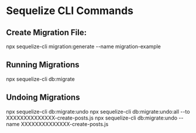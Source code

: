 # Sequelize CLI Commands

## Create Migration File:

npx sequelize-cli migration:generate --name migration-example

## Running Migrations

npx sequelize-cli db:migrate

## Undoing Migrations

npx sequelize-cli db:migrate:undo
npx sequelize-cli db:migrate:undo:all --to XXXXXXXXXXXXXX-create-posts.js
npx sequelize-cli db:migrate:undo --name XXXXXXXXXXXXXX-create-posts.js
